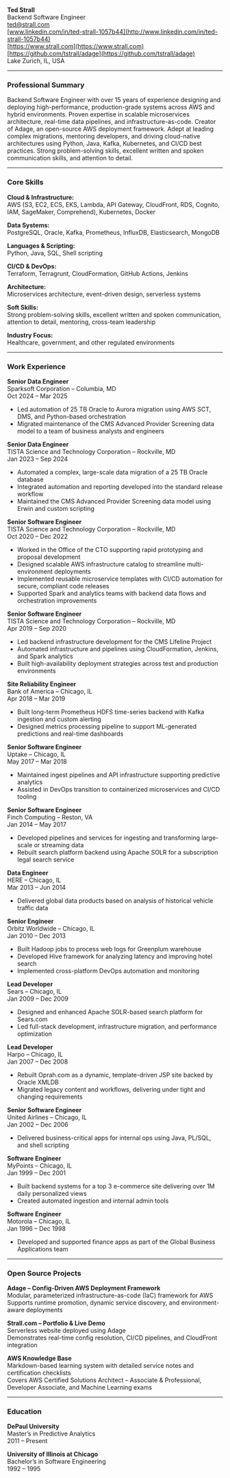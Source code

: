 **Ted Strall**  
 Backend Software Engineer  
 ted@strall.com  
 [www.linkedin.com/in/ted-strall-1057b44](http://www.linkedin.com/in/ted-strall-1057b44)  
 [https://www.strall.com](https://www.strall.com)  
 [https://github.com/tstrall/adage](https://github.com/tstrall/adage)  
 Lake Zurich, IL, USA

---

### **Professional Summary**

Backend Software Engineer with over 15 years of experience designing and deploying high-performance, production-grade systems across AWS and hybrid environments. Proven expertise in scalable microservices architecture, real-time data pipelines, and infrastructure-as-code. Creator of Adage, an open-source AWS deployment framework. Adept at leading complex migrations, mentoring developers, and driving cloud-native architectures using Python, Java, Kafka, Kubernetes, and CI/CD best practices. Strong problem-solving skills, excellent written and spoken communication skills, and attention to detail.

---

### **Core Skills**

**Cloud & Infrastructure:**  
 AWS (S3, EC2, ECS, EKS, Lambda, API Gateway, CloudFront, RDS, Cognito, IAM, SageMaker, Comprehend), Kubernetes, Docker

**Data Systems:**  
 PostgreSQL, Oracle, Kafka, Prometheus, InfluxDB, Elasticsearch, MongoDB

**Languages & Scripting:**  
 Python, Java, SQL, Shell scripting

**CI/CD & DevOps:**  
 Terraform, Terragrunt, CloudFormation, GitHub Actions, Jenkins

**Architecture:**  
 Microservices architecture, event-driven design, serverless systems

**Soft Skills:**  
 Strong problem-solving skills, excellent written and spoken communication, attention to detail, mentoring, cross-team leadership

**Industry Focus:**  
 Healthcare, government, and other regulated environments

---

### **Work Experience**

**Senior Data Engineer**  
 Sparksoft Corporation – Columbia, MD  
 Oct 2024 – Mar 2025

* Led automation of 25 TB Oracle to Aurora migration using AWS SCT, DMS, and Python-based orchestration  
* Migrated maintenance of the CMS Advanced Provider Screening data model to a team of business analysts and engineers

**Senior Data Engineer**  
 TISTA Science and Technology Corporation – Rockville, MD  
 Jan 2023 – Sep 2024

* Automated a complex, large-scale data migration of a 25 TB Oracle database  
* Integrated automation and reporting developed into the standard release workflow  
* Maintained the CMS Advanced Provider Screening data model using Erwin and custom scripting

**Senior Software Engineer**  
 TISTA Science and Technology Corporation – Rockville, MD  
 Oct 2020 – Dec 2022

* Worked in the Office of the CTO supporting rapid prototyping and proposal development  
* Designed scalable AWS infrastructure catalog to streamline multi-environment deployments  
* Implemented reusable microservice templates with CI/CD automation for secure, compliant code releases  
* Supported Spark and analytics teams with backend data flows and orchestration improvements

**Senior Software Engineer**  
 TISTA Science and Technology Corporation – Rockville, MD  
 Apr 2019 – Sep 2020

* Led backend infrastructure development for the CMS Lifeline Project  
* Automated infrastructure and pipelines using CloudFormation, Jenkins, and Spark analytics  
* Built high-availability deployment strategies across test and production environments

**Site Reliability Engineer**  
 Bank of America – Chicago, IL  
 Apr 2018 – Mar 2019

* Built long-term Prometheus HDFS time-series backend with Kafka ingestion and custom alerting  
* Designed metrics processing pipeline to support ML-generated predictions and real-time dashboards

**Senior Software Engineer**  
 Uptake – Chicago, IL  
 May 2017 – Mar 2018

* Maintained ingest pipelines and API infrastructure supporting predictive analytics  
* Assisted in DevOps transition to containerized microservices and CI/CD tooling

**Senior Software Engineer**  
 Finch Computing – Reston, VA  
 Jan 2014 – May 2017

* Developed pipelines and services for ingesting and transforming large-scale or streaming data  
* Rebuilt search platform backend using Apache SOLR for a subscription legal search service

**Data Engineer**  
 HERE – Chicago, IL  
 Mar 2013 – Jun 2014

* Delivered global data products based on analysis of historical vehicle traffic data

**Senior Engineer**  
 Orbitz Worldwide – Chicago, IL  
 Jan 2010 – Dec 2013

* Built Hadoop jobs to process web logs for Greenplum warehouse  
* Developed Hive framework for analyzing latency and improving hotel search  
* Implemented cross-platform DevOps automation and monitoring

**Lead Developer**  
 Sears – Chicago, IL  
 Jan 2009 – Dec 2009

* Designed and enhanced Apache SOLR-based search platform for Sears.com  
* Led full-stack development, infrastructure migration, and performance optimization

**Lead Developer**  
 Harpo – Chicago, IL  
 Jan 2007 – Dec 2008

* Rebuilt Oprah.com as a dynamic, template-driven JSP site backed by Oracle XMLDB  
* Migrated legacy content and workflows, delivering under tight and changing requirements

**Senior Software Engineer**  
 United Airlines – Chicago, IL  
 Jan 2002 – Dec 2006

* Delivered business-critical apps for internal ops using Java, PL/SQL, and shell scripting

**Software Engineer**  
 MyPoints – Chicago, IL  
 Jan 1999 – Dec 2001

* Built backend systems for a top 3 e-commerce site delivering over 1M daily personalized views  
* Created automated ingestion and internal admin tools

**Software Engineer**  
 Motorola – Chicago, IL  
 Jan 1996 – Dec 1998

* Developed and supported finance apps as part of the Global Business Applications team

---

### **Open Source Projects**

**Adage – Config-Driven AWS Deployment Framework**  
 Modular, parameterized infrastructure-as-code (IaC) framework for AWS  
 Supports runtime promotion, dynamic service discovery, and environment-aware deployments

**Strall.com – Portfolio & Live Demo**  
 Serverless website deployed using Adage  
 Demonstrates real-time config resolution, CI/CD pipelines, and CloudFront integration

**AWS Knowledge Base**  
 Markdown-based learning system with detailed service notes and certification checklists  
 Covers AWS Certified Solutions Architect – Associate & Professional, Developer Associate, and Machine Learning exams

---

### **Education**

**DePaul University**  
 Master’s in Predictive Analytics  
 2011 – Present

**University of Illinois at Chicago**  
 Bachelor’s in Software Engineering  
 1992 – 1995


